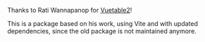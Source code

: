 Thanks to Rati Wannapanop for [Vuetable2](https://github.com/ratiw/vuetable-2.git)!

This is a package based on his work, using Vite and with updated dependencies, since the old package is not maintained anymore.